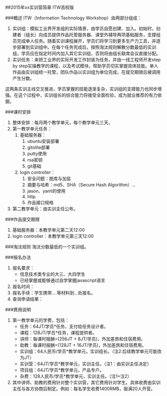 ##2015年xx实训营简章
ITW高校版

###概述
ITW（Information Technology Workshop）由两部分组成：
  
1. 实训组：模拟工业界开发组的实际情景，由学员自愿创建、加入。初始时，创建者（组长）向成员提供作品托管服务器、课堂外辅导两项基础服务，支撑组员完成单人任务。随着实训课程展开，学员们将学习到更多生产力工具，并逐步部署到实训组中。在每个任务完成后，按照淘汰规则解散分数最低的实训组，学员应在指定时间内加入其它实训组，否则将由组长联席会议直接分配。
2. 实训任务：来把工业界的实际开发工作封装为任务，并由一线工程师开发step by step实操教学的课程，以及考试模块，帮助学员切实掌握具体技能。单人作品由实训组统一托管，团队作品以实训组为单位完成，在提交期限后被调用产生分数。

这两条实训主线交叉推进，学员掌握的技能逐渐复杂，实训组的支撑能力也同步增强。在这个过程中，实训组长的综合能力将接受全面检验，成为就业推荐的有力依据。

###课时安排
1. 整体安排：每月两个教学单元，每个教学单元三天。
2. 第一教学单元任务：
	1. 基础服务器：
		1. ubuntu安装部署 
		2. gitolite部署
		3. putty使用
		4. rsa密钥
		5. git基础
	2. login controller：
		1. 安全问题：脱库与加盐
		2. 摘要与哈希：md5、SHA（Secure Hash Algorithm）...
		3. jason、yaml的使用
		4. http
		5. 作品接口规格
3. 第二教学单元：由实训主任公布。

###作品提交期限
1. 基础服务器：本教学单元第二天12:00
2. login controller：本教学单元第三天12:00

###淘汰规则
淘汰分数最低的一个实训组。

###报名办法
1. 报名要求：
	* 信息技术类专业的大三、大四学生
	* 已经掌握或能够通过自学掌握javascript语言
2. 报名时间：
3. 报名手续：学生携带....等材料到...处报名。
4. 查询申请结果：

###费用说明
1. 第一教学单元的学费，包括：
	* 任务：64JT/学员*任务，支付给任务设计者。
	* 课程：128JT/学员*任务，课程提供者。
	* 讲师：每课时报酬=(256JT + 8JT/学员)，外加差旅和住宿费用。  
	* 助教：每课时报酬=(128JT + 16JT/学员)，外加差旅和住宿费用。
	* 实训组：64人民币/学员*教学单元，实训组长。（注2:后续教学单元可能改为JT）
	* 实训营：64JT/学员*教学单元，实训主任。（注1：由实训主任决定）
	* 项目组：64JT/学员*教学单元，产品专户。
	* 杂费：128人民币/学员*教学单元，实训主任。（注1+注2）
2. 其中讲师、助教的费用针对整个实训营，其它费用针对学生。具体收费由实训主任与各方协商后制定。例如：每名学生收费1400RMB，报满20人开营。